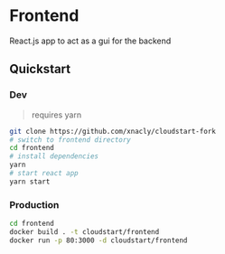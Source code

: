 # Frontend

React.js app to act as a gui for the backend

## Quickstart

### Dev

> requires yarn

```bash
git clone https://github.com/xnacly/cloudstart-fork
# switch to frontend directory
cd frontend
# install dependencies
yarn
# start react app
yarn start
```

### Production

```bash
cd frontend
docker build . -t cloudstart/frontend
docker run -p 80:3000 -d cloudstart/frontend
```

